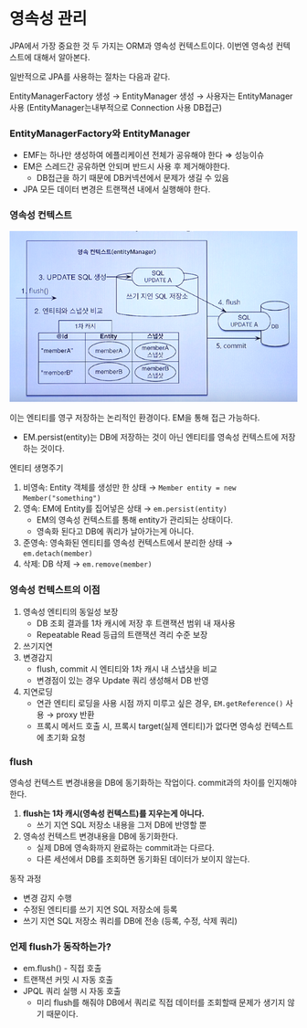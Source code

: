 # 영속성 관리

JPA에서 가장 중요한 것 두 가지는 ORM과 영속성 컨텍스트이다. 이번엔 영속성 컨텍스트에 대해서 알아본다.

일반적으로 JPA를 사용하는 절차는 다음과 같다.

EntityManagerFactory 생성 → EntityManager 생성 → 사용자는 EntityManager 사용 (EntityManager는내부적으로 Connection 사용 DB접근)

### EntityManagerFactory와 EntityManager

- EMF는 하나만 생성하여 에플리케이션 전체가 공유해야 한다 ⇒ 성능이슈
- EM은 스레드간 공유하면 안되며 반드시 사용 후 제거해야한다.
  - DB접근을 하기 때문에 DB커넥션에서 문제가 생길 수 있음
- JPA 모든 데이터 변경은 트랜잭션 내에서 실행해야 한다.

### 영속성 컨텍스트

![](../img/jpa-03.png)

이는 엔티티를 영구 저장하는 논리적인 환경이다. EM을 통해 접근 가능하다.

- EM.persist(entity)는 DB에 저장하는 것이 아닌 엔티티를 영속성 컨텍스트에 저장하는 것이다.

엔티티 생명주기

1. 비영속: Entity 객체를 생성만 한 상태 → `Member entity = new Member("something")`
2. 영속: EM에 Entity를 집어넣은 상태 → `em.persist(entity)`
   - EM의 영속성 컨텍스트를 통해 entity가 관리되는 상태이다.
   - 영속화 된다고 DB에 쿼리가 날아가는게 아니다.
3. 준영속: 영속화된 엔티티를 영속성 컨텍스트에서 분리한 상태 → `em.detach(member)`
4. 삭제: DB 삭제 → `em.remove(member)`

### 영속성 컨텍스트의 이점

1. 영속성 엔티티의 동일성 보장
   - DB 조회 결과를 1차 캐시에 저장 후 트랜잭션 범위 내 재사용
   - Repeatable Read 등급의 트랜잭션 격리 수준 보장
2. 쓰기지연
3. 변경감지
   - flush, commit 시 엔티티와 1차 캐시 내 스냅샷을 비교
   - 변경점이 있는 경우 Update 쿼리 생성해서 DB 반영
4. 지연로딩
   - 연관 엔티티 로딩을 사용 시점 까지 미루고 싶은 경우, `EM.getReference()` 사용 → proxy 반환
   - 프록시 메서드 호출 시, 프록시 target(실제 엔티티)가 없다면 영속성 컨텍스트에 초기화 요청

### flush

영속성 컨텍스트 변경내용을 DB에 동기화하는 작업이다. commit과의 차이를 인지해야 한다.

1. **flush는 1차 캐시(영속성 컨텍스트)를 지우는게 아니다.**
   - 쓰기 지연 SQL 저장소 내용을 그저 DB에 반영할 뿐
2. 영속성 컨텍스트 변경내용을 DB에 동기화한다.
   - 실제 DB에 영속화까지 완료하는 commit과는 다르다.
   - 다른 세션에서 DB를 조회하면 동기화된 데이터가 보이지 않는다.

동작 과정

- 변경 감지 수행
- 수정된 엔티티를 쓰기 지연 SQL 저장소에 등록
- 쓰기 지연 SQL 저장소 쿼리를 DB에 전송 (등록, 수정, 삭제 쿼리)

### 언제 flush가 동작하는가?

- em.flush() - 직접 호출
- 트랜잭션 커밋 시 자동 호출
- JPQL 쿼리 실행 시 자동 호출
  - 미리 flush를 해줘야 DB에서 쿼리로 직접 데이터를 조회할때 문제가 생기지 않기 때문이다.
